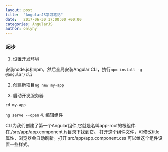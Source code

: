 ```yaml
---
layout: post
title:  "AngularJS学习笔记"
date:   2017-06-30 17:00:00 +00:00
categories: AngularJS
author: onlyhy
---
```

### 起步
1. 设置开发环境
>
安装node.js和npm，然后全局安装Angular CLI，执行`npm install -g @angular/cli`

2. 创建新项目`ng new my-app`

3. 启动开发服务器
>
`cd my-app`
>
`ng serve --open`
4. 编辑组件
>
   CLI为我们创建了第一个Angular组件,它就是名叫app-root的根组件.在./src/app/app.component.ts目录下找到它。
   打开这个组件文件，可修改title属性，浏览器会自动刷新。打开 src/app/app.component.css 可以给这个组件设置一些样式。


